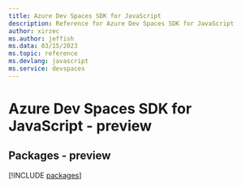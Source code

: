 ```yaml
---
title: Azure Dev Spaces SDK for JavaScript
description: Reference for Azure Dev Spaces SDK for JavaScript
author: xirzec
ms.author: jeffish
ms.data: 03/15/2023
ms.topic: reference
ms.devlang: javascript
ms.service: devspaces
---
```

# Azure Dev Spaces SDK for JavaScript - preview
## Packages - preview
[!INCLUDE [packages](dev-spaces-index.md)]